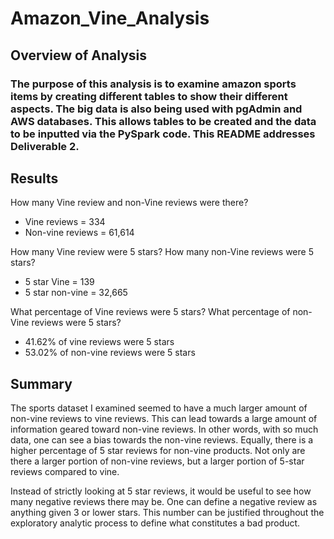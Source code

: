 # Amazon_Vine_Analysis

## Overview of Analysis

### The purpose of this analysis is to examine amazon sports items by creating different tables to show their different aspects. The big data is also being used with pgAdmin and AWS databases. This allows tables to be created and the data to be inputted via the PySpark code. This README addresses Deliverable 2.

## Results

How many Vine review and non-Vine reviews were there?
  - Vine reviews = 334
  - Non-vine reviews = 61,614

How many Vine review were 5 stars? How many non-Vine reviews were 5 stars?
  - 5 star Vine = 139
  - 5 star non-vine = 32,665

What percentage of Vine reviews were 5 stars? What percentage of non-Vine reviews were 5 stars?
- 41.62% of vine reviews were 5 stars
- 53.02% of non-vine reviews were 5 stars

## Summary

The sports dataset I examined seemed to have a much larger amount of non-vine reviews to vine reviews. This can lead towards a large amount of information geared toward non-vine reviews. In other words, with so much data, one can see a bias towards the non-vine reviews. Equally, there is a higher percentage of 5 star reviews for non-vine products. Not only are there a larger portion of non-vine reviews, but a larger portion of 5-star reviews compared to vine.

Instead of strictly looking at 5 star reviews, it would be useful to see how many negative reviews there may be. One can define a negative review as anything given 3 or lower stars. This number can be justified throughout the exploratory analytic process to define what constitutes a bad product.
